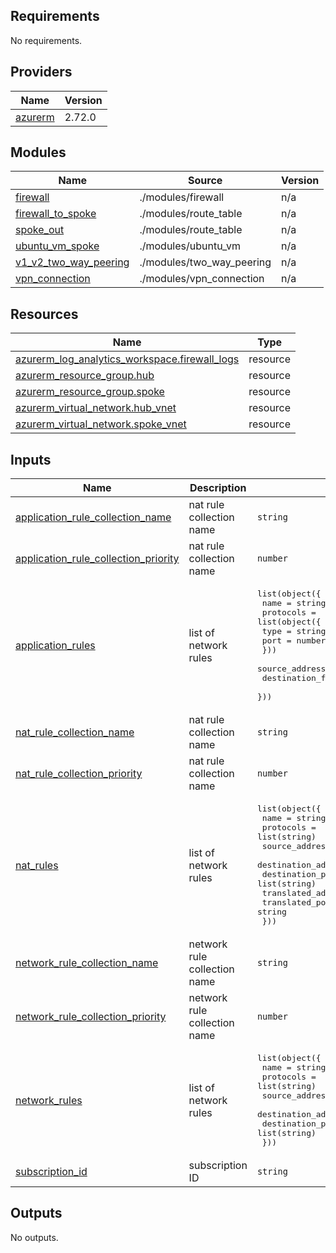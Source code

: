 ## Requirements

No requirements.

## Providers

| Name | Version |
|------|---------|
| <a name="provider_azurerm"></a> [azurerm](#provider\_azurerm) | 2.72.0 |

## Modules

| Name | Source | Version |
|------|--------|---------|
| <a name="module_firewall"></a> [firewall](#module\_firewall) | ./modules/firewall | n/a |
| <a name="module_firewall_to_spoke"></a> [firewall\_to\_spoke](#module\_firewall\_to\_spoke) | ./modules/route_table | n/a |
| <a name="module_spoke_out"></a> [spoke\_out](#module\_spoke\_out) | ./modules/route_table | n/a |
| <a name="module_ubuntu_vm_spoke"></a> [ubuntu\_vm\_spoke](#module\_ubuntu\_vm\_spoke) | ./modules/ubuntu_vm | n/a |
| <a name="module_v1_v2_two_way_peering"></a> [v1\_v2\_two\_way\_peering](#module\_v1\_v2\_two\_way\_peering) | ./modules/two_way_peering | n/a |
| <a name="module_vpn_connection"></a> [vpn\_connection](#module\_vpn\_connection) | ./modules/vpn_connection | n/a |

## Resources

| Name | Type |
|------|------|
| [azurerm_log_analytics_workspace.firewall_logs](https://registry.terraform.io/providers/hashicorp/azurerm/latest/docs/resources/log_analytics_workspace) | resource |
| [azurerm_resource_group.hub](https://registry.terraform.io/providers/hashicorp/azurerm/latest/docs/resources/resource_group) | resource |
| [azurerm_resource_group.spoke](https://registry.terraform.io/providers/hashicorp/azurerm/latest/docs/resources/resource_group) | resource |
| [azurerm_virtual_network.hub_vnet](https://registry.terraform.io/providers/hashicorp/azurerm/latest/docs/resources/virtual_network) | resource |
| [azurerm_virtual_network.spoke_vnet](https://registry.terraform.io/providers/hashicorp/azurerm/latest/docs/resources/virtual_network) | resource |

## Inputs

| Name | Description | Type | Default | Required |
|------|-------------|------|---------|:--------:|
| <a name="input_application_rule_collection_name"></a> [application\_rule\_collection\_name](#input\_application\_rule\_collection\_name) | nat rule collection name | `string` | `""` | no |
| <a name="input_application_rule_collection_priority"></a> [application\_rule\_collection\_priority](#input\_application\_rule\_collection\_priority) | nat rule collection name | `number` | `700` | no |
| <a name="input_application_rules"></a> [application\_rules](#input\_application\_rules) | list of network rules | <pre>list(object({<br>    name = string<br>    protocols = list(object({<br>      type = string<br>      port = number<br>    }))<br>    source_addresses  = list(string)<br>    destination_fqdns = list(string)<br>  }))</pre> | `[]` | no |
| <a name="input_nat_rule_collection_name"></a> [nat\_rule\_collection\_name](#input\_nat\_rule\_collection\_name) | nat rule collection name | `string` | `""` | no |
| <a name="input_nat_rule_collection_priority"></a> [nat\_rule\_collection\_priority](#input\_nat\_rule\_collection\_priority) | nat rule collection name | `number` | `700` | no |
| <a name="input_nat_rules"></a> [nat\_rules](#input\_nat\_rules) | list of network rules | <pre>list(object({<br>    name                  = string<br>    protocols             = list(string)<br>    source_addresses      = list(string)<br>    destination_addresses = list(string)<br>    destination_ports     = list(string)<br>    translated_address    = string<br>    translated_port       = string<br>  }))</pre> | `[]` | no |
| <a name="input_network_rule_collection_name"></a> [network\_rule\_collection\_name](#input\_network\_rule\_collection\_name) | network rule collection name | `string` | n/a | yes |
| <a name="input_network_rule_collection_priority"></a> [network\_rule\_collection\_priority](#input\_network\_rule\_collection\_priority) | network rule collection name | `number` | n/a | yes |
| <a name="input_network_rules"></a> [network\_rules](#input\_network\_rules) | list of network rules | <pre>list(object({<br>    name                  = string<br>    protocols             = list(string)<br>    source_addresses      = list(string)<br>    destination_addresses = list(string)<br>    destination_ports     = list(string)<br>  }))</pre> | `[]` | no |
| <a name="input_subscription_id"></a> [subscription\_id](#input\_subscription\_id) | subscription ID | `string` | n/a | yes |

## Outputs

No outputs.
